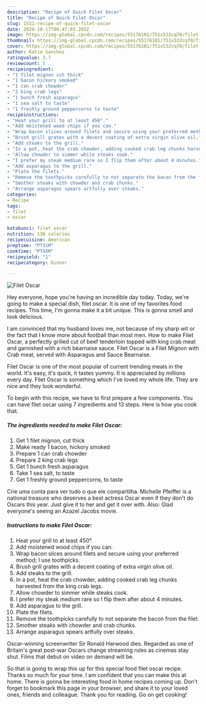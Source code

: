 ```yaml
---
description: "Recipe of Quick Filet Oscar"
title: "Recipe of Quick Filet Oscar"
slug: 1531-recipe-of-quick-filet-oscar
date: 2020-10-17T08:47:03.205Z
image: https://img-global.cpcdn.com/recipes/55176101/751x532cq70/filet-oscar-recipe-main-photo.jpg
thumbnail: https://img-global.cpcdn.com/recipes/55176101/751x532cq70/filet-oscar-recipe-main-photo.jpg
cover: https://img-global.cpcdn.com/recipes/55176101/751x532cq70/filet-oscar-recipe-main-photo.jpg
author: Katie Sanchez
ratingvalue: 3.7
reviewcount: 5
recipeingredient:
- "1 filet mignon cut thick"
- "1 bacon hickory smoked"
- "1 can crab chowder"
- "2 king crab legs"
- "1 bunch fresh asparagus"
- "1 sea salt to taste"
- "1 freshly ground peppercorns to taste"
recipeinstructions:
- "Heat your grill to at least 450°."
- "Add moistened wood chips if you can."
- "Wrap bacon slices around filets and secure using your preferred method; I use toothpicks."
- "Brush grill grates with a decent coating of extra virgin olive oil."
- "Add steaks to the grill."
- "In a pot, heat the crab chowder, adding cooked crab leg chunks harvested from the king crab legs."
- "Allow chowder to simmer while steaks cook."
- "I prefer my steak medium rare so I flip them after about 4 minutes."
- "Add asparagus to the grill."
- "Plate the filets."
- "Remove the toothpicks carefully to not separate the bacon from the filet."
- "Smother steaks with chowder and crab chunks."
- "Arrange asparagus spears artfully over steaks."
categories:
- Recipe
tags:
- filet
- oscar

katakunci: filet oscar 
nutrition: 130 calories
recipecuisine: American
preptime: "PT31M"
cooktime: "PT45M"
recipeyield: "1"
recipecategory: Dinner

---
```



![Filet Oscar](https://img-global.cpcdn.com/recipes/55176101/751x532cq70/filet-oscar-recipe-main-photo.jpg)

Hey everyone, hope you're having an incredible day today. Today, we're going to make a special dish, filet oscar. It is one of my favorites food recipes. This time, I'm gonna make it a bit unique. This is gonna smell and look delicious.

I am convinced that my husband loves me, not because of my sharp wit or the fact that I know more about football than most men. How to make Filet Oscar, a perfectly grilled cut of beef tenderloin topped with king crab meat and garnished with a rich béarnaise sauce. Filet Oscar is a Filet Mignon with Crab meat, served with Asparagus and Sauce Bearnaise.

Filet Oscar is one of the most popular of current trending meals in the world. It's easy, it's quick, it tastes yummy. It is appreciated by millions every day. Filet Oscar is something which I've loved my whole life. They are nice and they look wonderful.


To begin with this recipe, we have to first prepare a few components. You can have filet oscar using 7 ingredients and 13 steps. Here is how you cook that.

<!--inarticleads1-->

##### The ingredients needed to make Filet Oscar:

1. Get 1 filet mignon, cut thick
1. Make ready 1 bacon, hickory smoked
1. Prepare 1 can crab chowder
1. Prepare 2 king crab legs
1. Get 1 bunch fresh asparagus
1. Take 1 sea salt, to taste
1. Get 1 freshly ground peppercorns, to taste


Crie uma conta para ver tudo o que ele compartilha. Michelle Pfeiffer is a national treasure who deserves a best actress Oscar even if they don&#39;t do Oscars this year. Just give it to her and get it over with. Also: Glad everyone&#39;s seeing an Azazel Jacobs movie. 

<!--inarticleads2-->

##### Instructions to make Filet Oscar:

1. Heat your grill to at least 450°.
1. Add moistened wood chips if you can.
1. Wrap bacon slices around filets and secure using your preferred method; I use toothpicks.
1. Brush grill grates with a decent coating of extra virgin olive oil.
1. Add steaks to the grill.
1. In a pot, heat the crab chowder, adding cooked crab leg chunks harvested from the king crab legs.
1. Allow chowder to simmer while steaks cook.
1. I prefer my steak medium rare so I flip them after about 4 minutes.
1. Add asparagus to the grill.
1. Plate the filets.
1. Remove the toothpicks carefully to not separate the bacon from the filet.
1. Smother steaks with chowder and crab chunks.
1. Arrange asparagus spears artfully over steaks.


Oscar-winning screenwriter Sir Ronald Harwood dies. Regarded as one of Britain&#39;s great post-war Oscars change streaming rules as cinemas stay shut. Films that debut on video on demand will be. 

So that is going to wrap this up for this special food filet oscar recipe. Thanks so much for your time. I am confident that you can make this at home. There is gonna be interesting food in home recipes coming up. Don't forget to bookmark this page in your browser, and share it to your loved ones, friends and colleague. Thank you for reading. Go on get cooking!

